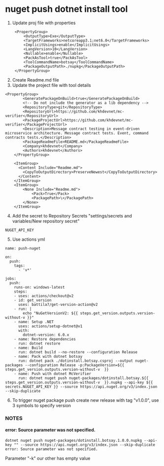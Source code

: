 # nuget push dotnet install tool
1. Update proj file with properties
   ```
   	<PropertyGroup>
		<OutputType>Exe</OutputType>
		<TargetFrameworks>netcoreapp3.1;net6.0</TargetFrameworks>
		<ImplicitUsings>enable</ImplicitUsings>
		<LangVersion>10</LangVersion>
		<Nullable>enable</Nullable>
		<PackAsTool>true</PackAsTool>
		<ToolCommandName>botsay</ToolCommandName>
		<PackageOutputPath>./nupkg</PackageOutputPath>
	</PropertyGroup>
   ```
2. Create Readme.md file
3. Update the project file with tool details
```
<PropertyGroup>
		<GeneratePackageOnBuild>true</GeneratePackageOnBuild>
		<!-- Do not include the generator as a lib dependency -->
		<RepositoryType>git</RepositoryType>
		<RepositoryUrl>https://github.com/khdevnet/mc-verifier</RepositoryUrl>
		<PackageProjectUrl>https://github.com/khdevnet/mc-verifier</PackageProjectUrl>
		<Description>Message contract testing in event-driven microservice architecture. Message contract tests. Event, command contracts tests.</Description>
		<PackageReadmeFile>README.md</PackageReadmeFile>
		<Company>khdevnet</Company>
		<Authors>khdevnet</Authors>
	</PropertyGroup>

	<ItemGroup>
	  <Content Include="Readme.md">
	    <CopyToOutputDirectory>PreserveNewest</CopyToOutputDirectory>
	  </Content>
	</ItemGroup>
	<ItemGroup>
		<None Include="Readme.md">
			<Pack>True</Pack>
			<PackagePath>\</PackagePath>
		</None>
	</ItemGroup>
```
4. Add the secret to Repository Secrets "settings/secrets and variables/New repository secret"
```
NUGET_API_KEY
```
5. Use actions yml
```
name: push-nuget

on:
  push:
    tags:
      - 'v*'

jobs:
  push:
    runs-on: windows-latest
    steps:
    - uses: actions/checkout@v2
    - id: get_version
      uses: battila7/get-version-action@v2
    - run: |
        echo "NuGetVersionV2: ${{ steps.get_version.outputs.version-without-v }}"
    - name: Setup .NET
      uses: actions/setup-dotnet@v1
      with:
        dotnet-version: 6.0.x
    - name: Restore dependencies
      run: dotnet restore
    - name: Build
      run: dotnet build --no-restore --configuration Release
    - name: Pack with dotnet botsay
      run: dotnet pack ./dotinstall.botsay.csproj --output nuget-packages --configuration Release -p:PackageVersion=${{ steps.get_version.outputs.version-without-v  }}
    - name: Push with dotnet McVerifier
      run: dotnet nuget push nuget-packages/dotinstall.botsay.${{ steps.get_version.outputs.version-without-v  }}.nupkg --api-key ${{ secrets.NUGET_API_KEY }} --source https://api.nuget.org/v3/index.json --skip-duplicate
```

6. To trigger nuget package push create new release with tag "v1.0.0", use 3 symbols to specify version

### NOTES
#### error: Source parameter was not specified.
```
dotnet nuget push nuget-packages/dotinstall.botsay.1.0.0.nupkg --api-key "" --source https://api.nuget.org/v3/index.json --skip-duplicate
error: Source parameter was not specified.
```
Parameter "-k" our other has empty value 
